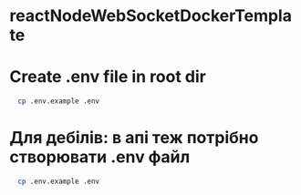 # reactNodeWebSocketDockerTemplate

# Create .env file in root dir
```bash
  cp .env.example .env
```

# Для дебілів: в апі теж потрібно створювати .env файл
```bash
  cp .env.example .env
```